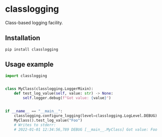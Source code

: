 # classlogging

Class-based logging facility.

## Installation

```shell
pip install classlogging
```

## Usage example

```python
import classlogging


class MyClass(classlogging.LoggerMixin):
    def test_log_value(self, value: str) -> None:
        self.logger.debug(f"Got value: {value}")


if __name__ == "__main__":
    classlogging.configure_logging(level=classlogging.LogLevel.DEBUG)
    MyClass().test_log_value("Foo")
    # Writes to stderr:
    # 2022-01-01 12:34:56,789 DEBUG [__main__.MyClass] Got value: Foo
```
